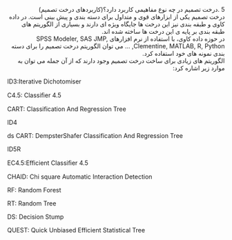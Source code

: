 <div dir="rtl">
5 .درخت تصمیم در چه نوع مفاهیمی کاربرد دارد؟(کاربردهای درخت تصمیم)
<br/>
 درخت تصمیم یکی از ابزارهای قوی و متداول برای دسته بندی و پیش بینی است.
در داده کاوی و طبقه بندی نیز این درخت ها جایگاه ویژه ای دارند و بسیاری از الگوریتم های طبقه بندی بر پایه ی این درخت ها ساخته شده اند.
<br/>
در حوزه داده کاوی، با استفاده از نرم افزارهای SPSS Modeler, SAS JMP, Clementine, MATLAB, R, Python, … می توان الگوریتم درخت تصمیم را برای دسته بندی نمونه های خود استفاده کرد.
<br/>
الگوریتم های زیادی برای ساخت درخت تصمیم وجود دارند که از آن جمله می توان به موارد زیر اشاره کرد:
</div>

ID3:Iterative Dichotomiser

C4.5: Classiﬁer 4.5

CART: Classification And Regression Tree

ID4

ds CART: DempsterShafer  Classification And Regression Tree

ID5R

EC4.5:Efficient Classiﬁer 4.5

CHAID: Chi square Automatic Interaction Detection

RF: Random Forest

RT: Random Tree

DS: Decision Stump

QUEST: Quick Unbiased  Efficient Statistical Tree
